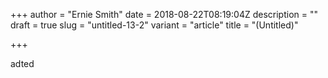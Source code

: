+++
author = "Ernie Smith"
date = 2018-08-22T08:19:04Z
description = ""
draft = true
slug = "untitled-13-2"
variant = "article"
title = "(Untitled)"

+++



adted